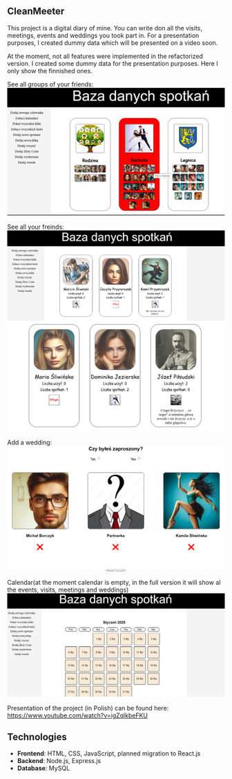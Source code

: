 ## CleanMeeter

This project is  a digital diary of mine. You can write don all the visits, meetings, events and weddings you took part in.
For a presentation purposes, I created dummy data which will be presented on a video soon.

At the moment, not all features were implemented in the refactorized version. I created some dummy data for the presentation purposes. Here I only show the finnished ones.

See all groups of your friends:
![alt text](all_cliques.png)

See all your freinds:
![alt text](all_humans1.png)
![alt text](all_humans2.png)

Add a wedding:
![alt text](add_wedding.png)

Calendar(at the moment calendar is empty, in the full version it will show al the events, visits, meetings and weddings)
![alt text](calendar.png)

Presentation of the project (in Polish) can be found here:
https://www.youtube.com/watch?v=igZqlkbeFKU


## Technologies
- **Frontend**: HTML, CSS, JavaScript, planned migration to React.js
- **Backend**: Node.js, Express.js
- **Database**: MySQL
